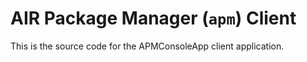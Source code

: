 
# AIR Package Manager (`apm`) Client

This is the source code for the APMConsoleApp client application.




